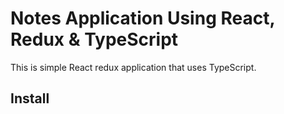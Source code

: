 # Notes Application Using React, Redux & TypeScript

This is simple React redux application that uses TypeScript.

## Install
